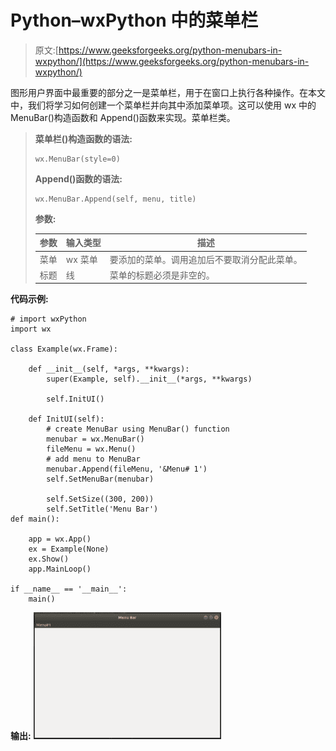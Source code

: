 # Python–wxPython 中的菜单栏

> 原文:[https://www.geeksforgeeks.org/python-menubars-in-wxpython/](https://www.geeksforgeeks.org/python-menubars-in-wxpython/)

图形用户界面中最重要的部分之一是菜单栏，用于在窗口上执行各种操作。在本文中，我们将学习如何创建一个菜单栏并向其中添加菜单项。这可以使用 wx 中的 MenuBar()构造函数和 Append()函数来实现。菜单栏类。

> **菜单栏()构造函数的语法:**
> 
> ```
> wx.MenuBar(style=0)
> 
> ```
> 
> **Append()函数的语法:**
> 
> ```
> wx.MenuBar.Append(self, menu, title)
> 
> ```
> 
> **参数:**
> 
> | 参数 | 输入类型 | 描述 |
> | --- | --- | --- |
> | 菜单 | wx 菜单 | 要添加的菜单。调用追加后不要取消分配此菜单。 |
> | 标题 | 线 | 菜单的标题必须是非空的。 |

**代码示例:**

```
# import wxPython 
import wx

class Example(wx.Frame):

    def __init__(self, *args, **kwargs):
        super(Example, self).__init__(*args, **kwargs)

        self.InitUI()

    def InitUI(self):
        # create MenuBar using MenuBar() function
        menubar = wx.MenuBar()
        fileMenu = wx.Menu()
        # add menu to MenuBar
        menubar.Append(fileMenu, '&Menu# 1')
        self.SetMenuBar(menubar)

        self.SetSize((300, 200))
        self.SetTitle('Menu Bar')
def main():

    app = wx.App()
    ex = Example(None)
    ex.Show()
    app.MainLoop()

if __name__ == '__main__':
    main()
```

**输出:**
![](img/e4bcc41af11a064671d356e94f8f2427.png)